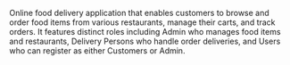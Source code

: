 Online food delivery application that enables customers to browse and order food items from various restaurants, manage their carts, and track orders. It features distinct roles including Admin who manages food items and restaurants, Delivery Persons who handle order deliveries, and Users who can register as either Customers or Admin.
